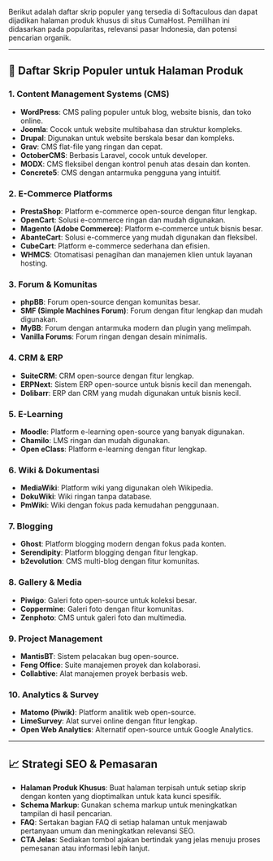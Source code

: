 Berikut adalah daftar skrip populer yang tersedia di Softaculous dan dapat dijadikan halaman produk khusus di situs CumaHost. Pemilihan ini didasarkan pada popularitas, relevansi pasar Indonesia, dan potensi pencarian organik.

---

## 📌 Daftar Skrip Populer untuk Halaman Produk

### 1. **Content Management Systems (CMS)**

* **WordPress**: CMS paling populer untuk blog, website bisnis, dan toko online.
* **Joomla**: Cocok untuk website multibahasa dan struktur kompleks.
* **Drupal**: Digunakan untuk website berskala besar dan kompleks.
* **Grav**: CMS flat-file yang ringan dan cepat.
* **OctoberCMS**: Berbasis Laravel, cocok untuk developer.
* **MODX**: CMS fleksibel dengan kontrol penuh atas desain dan konten.
* **Concrete5**: CMS dengan antarmuka pengguna yang intuitif.

### 2. **E-Commerce Platforms**

* **PrestaShop**: Platform e-commerce open-source dengan fitur lengkap.
* **OpenCart**: Solusi e-commerce ringan dan mudah digunakan.
* **Magento (Adobe Commerce)**: Platform e-commerce untuk bisnis besar.
* **AbanteCart**: Solusi e-commerce yang mudah digunakan dan fleksibel.
* **CubeCart**: Platform e-commerce sederhana dan efisien.
* **WHMCS**: Otomatisasi penagihan dan manajemen klien untuk layanan hosting.

### 3. **Forum & Komunitas**

* **phpBB**: Forum open-source dengan komunitas besar.
* **SMF (Simple Machines Forum)**: Forum dengan fitur lengkap dan mudah digunakan.
* **MyBB**: Forum dengan antarmuka modern dan plugin yang melimpah.
* **Vanilla Forums**: Forum ringan dengan desain minimalis.

### 4. **CRM & ERP**

* **SuiteCRM**: CRM open-source dengan fitur lengkap.
* **ERPNext**: Sistem ERP open-source untuk bisnis kecil dan menengah.
* **Dolibarr**: ERP dan CRM yang mudah digunakan untuk bisnis kecil.

### 5. **E-Learning**

* **Moodle**: Platform e-learning open-source yang banyak digunakan.
* **Chamilo**: LMS ringan dan mudah digunakan.
* **Open eClass**: Platform e-learning dengan fitur lengkap.

### 6. **Wiki & Dokumentasi**

* **MediaWiki**: Platform wiki yang digunakan oleh Wikipedia.
* **DokuWiki**: Wiki ringan tanpa database.
* **PmWiki**: Wiki dengan fokus pada kemudahan penggunaan.

### 7. **Blogging**

* **Ghost**: Platform blogging modern dengan fokus pada konten.
* **Serendipity**: Platform blogging dengan fitur lengkap.
* **b2evolution**: CMS multi-blog dengan fitur komunitas.

### 8. **Gallery & Media**

* **Piwigo**: Galeri foto open-source untuk koleksi besar.
* **Coppermine**: Galeri foto dengan fitur komunitas.
* **Zenphoto**: CMS untuk galeri foto dan multimedia.

### 9. **Project Management**

* **MantisBT**: Sistem pelacakan bug open-source.
* **Feng Office**: Suite manajemen proyek dan kolaborasi.
* **Collabtive**: Alat manajemen proyek berbasis web.

### 10. **Analytics & Survey**

* **Matomo (Piwik)**: Platform analitik web open-source.
* **LimeSurvey**: Alat survei online dengan fitur lengkap.
* **Open Web Analytics**: Alternatif open-source untuk Google Analytics.

---

## 📈 Strategi SEO & Pemasaran

* **Halaman Produk Khusus**: Buat halaman terpisah untuk setiap skrip dengan konten yang dioptimalkan untuk kata kunci spesifik.
* **Schema Markup**: Gunakan schema markup untuk meningkatkan tampilan di hasil pencarian.
* **FAQ**: Sertakan bagian FAQ di setiap halaman untuk menjawab pertanyaan umum dan meningkatkan relevansi SEO.
* **CTA Jelas**: Sediakan tombol ajakan bertindak yang jelas menuju proses pemesanan atau informasi lebih lanjut.

